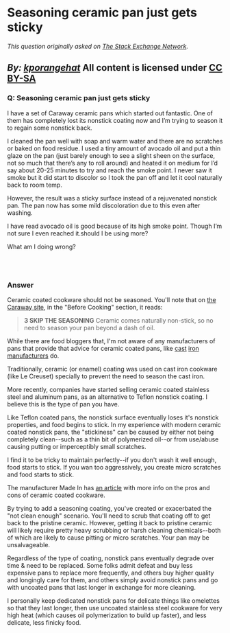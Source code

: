 # Seasoning ceramic pan just gets sticky

_This question originally asked on [The Stack Exchange Network](https://cooking.stackexchange.com/q/121609)._

_By: [kporangehat](https://cooking.stackexchange.com/u/100796)_
All content is licensed under [CC BY-SA](https://creativecommons.org/licenses/by-sa/4.0/)
<br>
--------------------------------------------
### Q: Seasoning ceramic pan just gets sticky
<p>I have a set of Caraway ceramic pans which started out fantastic. One of them has completely lost its nonstick coating now and I’m trying to season it to regain some nonstick back.</p>
<p>I cleaned the pan well with soap and warm water and there are no scratches or baked on food residue. I used a tiny amount of avocado oil and put a thin glaze on the pan (just barely enough to see a slight sheen on the surface, not so much that there’s any to roll around) and heated it on medium for I’d say about 20-25 minutes to try and reach the smoke point. I never saw it smoke but it did start to discolor so I took the pan off and let it cool naturally back to room temp.</p>
<p>However, the result was a sticky surface instead of a rejuvenated nonstick pan. The pan now has some mild discoloration due to this even after washing.</p>
<p>I have read avocado oil is good because of its high smoke point. Though I’m not sure I even reached it.should I be using more?</p>
<p>What am I doing wrong?</p>

<br><br>
### Answer 
<p>Ceramic coated cookware should not be seasoned. You'll note that on <a href="https://www.carawayhome.com/care-and-cleaning/" rel="nofollow noreferrer">the Caraway site</a>, in the &quot;Before Cooking&quot; section, it reads:</p>
<blockquote>
<p><strong>3 SKIP THE SEASONING</strong>
Ceramic comes naturally non-stick, so no need to season your pan beyond a dash of oil.</p>
</blockquote>
<p>While there are food bloggers that, I'm not aware of any manufacturers of pans that provide that advice for ceramic coated pans, like <a href="https://www.fbgcastiron.com/pages/seasoning" rel="nofollow noreferrer">cast</a> <a href="https://www.lodgecastiron.com/discover/cleaning-and-care/cast-iron" rel="nofollow noreferrer">iron</a> <a href="https://fieldcompany.com/pages/seasoning-cast-iron" rel="nofollow noreferrer">manufacturers</a> do.</p>
<p>Traditionally, ceramic (or enamel) coating was used on cast iron cookware (like Le Creuset) specially to prevent the need to season the cast iron.</p>
<p>More recently, companies have started selling ceramic coated stainless steel and aluminum pans, as an alternative to Teflon nonstick coating. I believe this is the type of pan you have.</p>
<p>Like Teflon coated pans, the nonstick surface eventually loses it's nonstick properties, and food begins to stick. In my experience with modern ceramic coated nonstick pans, the &quot;stickiness&quot; can be caused by either not being completely clean--such as a thin bit of polymerized oil--or from use/abuse causing putting or imperceptibly small scratches.</p>
<p>I find it to be tricky to maintain perfectly--if you don't wash it well enough, food starts to stick. If you wan too aggressively, you create micro scratches and food starts to stick.</p>
<p>The manufacturer Made In has <a href="https://madeincookware.com/blogs/ceramic-cookware-pros-and-cons" rel="nofollow noreferrer">an article</a> with more info on the pros and cons of ceramic coated cookware.</p>
<p>By trying to add a seasoning coating, you've created or exacerbated the &quot;not clean enough&quot; scenario. You'll need to scrub that coating off to get back to the pristine ceramic. However, getting it back to pristine ceramic will likely require pretty heavy scrubbing or harsh cleaning chemicals--both of which are likely to cause pitting or micro scratches. Your pan may be unsalvageable.</p>
<p>Regardless of the type of coating, nonstick pans eventually degrade over time &amp; need to be replaced. Some folks admit defeat and buy less expensive pans to replace more frequently, and others buy higher quality and longingly care for them, and others simply avoid nonstick pans and go with uncoated pans that last longer in exchange for more cleaning.</p>
<p>I personally keep dedicated nonstick pans for delicate things like omelettes so that they last longer, then use uncoated stainless steel cookware for very high heat (which causes oil polymerization to build up faster), and less delicate, less finicky food.</p>

